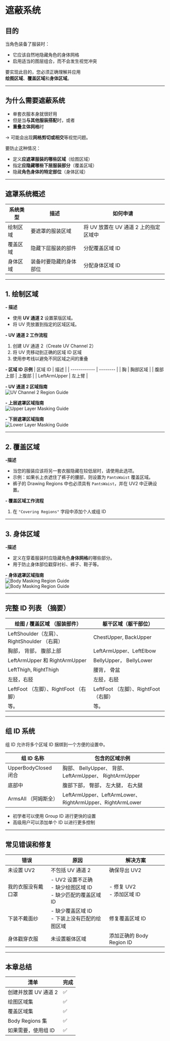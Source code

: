 # 遮蔽系统

## 目的
当角色装备了服装时：
- 它应该自然地隐藏角色的身体网格
- 启用适当的图层组合，而不会发生视觉冲突

要实现此目的，您必须正确理解并应用  
**绘图区域**、**覆盖区域**和**身体区域**。

---

## 为什么需要遮蔽系统
- 单套衣服本身就很好用
- 但是当**与其他服装搭配**时，或者
- **重叠主体网格**时

→ 可能会出现**网格剪切或相交**等视觉问题。

要防止这种情况：
- 定义**应遮罩服装的哪些区域**（绘图区域）
- 指定**应隐藏哪些下层服装部分**（覆盖区域）
- 隐藏**角色身体的特定部位**（身体区域）

---

## 遮罩系统概述
| 系统类型 | 描述                   | 如何申请                              |
| -------- | ---------------------- | ------------------------------------- |
| 绘制区域 | 要遮罩的服装区域       | 将 UV 放置在 UV 通道 2 上的指定区域中 |
| 覆盖区域 | 隐藏下层服装的部件     | 分配覆盖区域 ID                       |
| 身体区域 | 装备时要隐藏的身体部位 | 分配身体区域 ID                       |

---

## 1. 绘制区域
**- 描述**  
- 使用 **UV 通道 2** 设置蒙版区域。  
- 将 UV 壳放置到指定的区域区域。

**- UV 通道 2 工作流程**
1. 创建 UV 通道 2（Create UV Channel 2）
2. 将 UV 壳移动到正确的区域 ID 区域
3. 使用参考线以避免不同区域之间的重叠

**- 区域 ID 示例**
| 区域 ID      | 描述     |
| ------------ | -------- |
| 胸           | 胸部区域 |
| 腹部上部     | 上腹部   |
| LeftArmUpper | 左上臂   |

**- UV 通道 2 区域指南**  
![UV Channel 2 Region Guide](https://p.aoe.top/playinzoiDoc/media/Modkit/Caz_01.png)

**- 上层遮罩区域指南**  
![Upper Layer Masking Guide](https://p.aoe.top/playinzoiDoc/media/Modkit/Caz_02.png)

**- 下层遮罩区域指南**  
![Lower Layer Masking Guide](https://p.aoe.top/playinzoiDoc/media/Modkit/Caz_03.png)

---

## 2. 覆盖区域
**-描述**
- 当您的服装应该将另一套衣服隐藏在较低层时，请使用此选项。
- 示例：如果长上衣遮住了裤子的腰部，则设置为 `PantsWaist` 覆盖区域。
- 裤子的 Drawing Regions 中也必须具有 `PantsWaist`，并在 UV2 中正确设置。

**- 覆盖区域工作流程**
1. 在 `"Covering Regions"` 字段中添加个人或组 ID

---

## 3. 身体区域
**-描述**
- 定义在穿着服装时应隐藏角色**身体网格**的哪些部分。
- 用于防止身体部位戳穿衬衫、裤子、鞋子等。

**- 身体遮罩区域指南**  
![Body Masking Region Guide](https://p.aoe.top/playinzoiDoc/media/Modkit/Caz_04.png)  
![Body Masking Region Guide](https://p.aoe.top/playinzoiDoc/media/Modkit/Caz_05.png)

---

## 完整 ID 列表 （摘要）
| 绘图 / 覆盖区域 （服装部件）                 | 躯干区域（躯干部位）                  |
| -------------------------------------------- | ------------------------------------- |
| LeftShoulder（左肩）、RightShoulder （右肩） | ChestUpper, BackUpper                 |
| 胸部， 背部， 腹部上部                       | LeftArmUpper、LeftElbow               |
| LeftArmUpper 和 RightArmUpper                | BellyUpper， BellyLower               |
| LeftThigh, RightThigh                        | 腰背， 骨盆                           |
| 左胫，右胫                                   | 左胫，右胫                            |
| LeftFoot （左脚）、RightFoot （右脚）        | LeftFoot （左脚）、RightFoot （右脚） |
| 等。                                         | 等。                                  |

---

## 组 ID 系统
组 ID 允许将多个区域 ID 捆绑到一个方便的设置中。

| 组 ID 名称           | 包含的区域示例                                           |
| -------------------- | -------------------------------------------------------- |
| UpperBodyClosed 闭合 | 胸部、 BellyUpper、 背部、 LeftArmUpper、 RightArmUpper  |
| 底部中               | 腹部下部， 臀部， 左大腿， 右大腿                        |
| ArmsAll （阿姆斯全） | LeftArmUpper、LeftArmLower、RightArmUpper、RightArmLower |

- 初学者可以使用 Group ID 进行更快的设置
- 高级用户可以添加单个 ID 以进行更多控制

---

## 常见错误和修复
| 错误               | 原因                                                             | 解决方案                    |
| ------------------ | ---------------------------------------------------------------- | --------------------------- |
| 未设置 UV2         | 不包括 UV 通道 2                                                 | 确保导出 UV2                |
| 我的衣服没有戴口罩 | - UV2 设置不正确<br>- 缺少绘图区域 ID<br>- 缺少匹配的覆盖区域 ID | - 修复 UV2<br>- 添加区域 ID |
| 下装不戴面纱       | - 缺少覆盖区域 ID<br>- 下装上没有匹配的绘图区域                  | 修复覆盖区域 ID             |
| 身体戳穿衣服       | 未设置躯体区域                                                   | 添加正确的 Body Region ID   |

---

## 本章总结
| 清单                 | 完成 |
| -------------------- | ---- |
| 创建并放置 UV 通道 2 | ✅    |
| 绘图区域集           | ✅    |
| 覆盖区域集           | ✅    |
| Body Regions 集      | ✅    |
| 如果需要，使用组 ID  | ✅    |